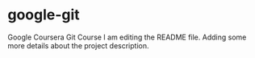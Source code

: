 # google-git
Google Coursera Git Course
I am editing the README file. Adding some more details about the project description.

